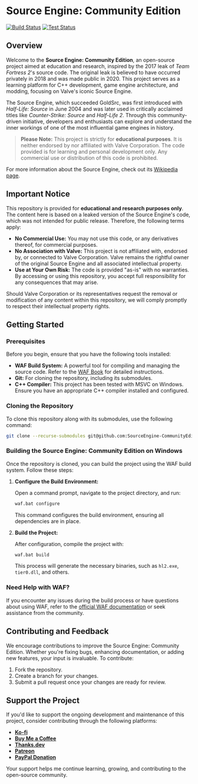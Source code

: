 # Source Engine: Community Edition

[![Build Status](https://github.com/SourceEngine-CommunityEdition/source/actions/workflows/build.yml/badge.svg)](https://github.com/SourceEngine-CommunityEdition/source/actions/workflows/build.yml)
[![Test Status](https://github.com/SourceEngine-CommunityEdition/source/actions/workflows/tests.yml/badge.svg)](https://github.com/SourceEngine-CommunityEdition/source/actions/workflows/tests.yml)

## Overview

Welcome to the **Source Engine: Community Edition**, an open-source project aimed at education and research, inspired by the 2017 leak of *Team Fortress 2*'s source code. The original leak is believed to have occurred privately in 2018 and was made public in 2020. This project serves as a learning platform for C++ development, game engine architecture, and modding, focusing on Valve's iconic Source Engine.

The Source Engine, which succeeded GoldSrc, was first introduced with *Half-Life: Source* in June 2004 and was later used in critically acclaimed titles like *Counter-Strike: Source* and *Half-Life 2*. Through this community-driven initiative, developers and enthusiasts can explore and understand the inner workings of one of the most influential game engines in history.

> **Please Note:** This project is strictly for **educational purposes**. It is neither endorsed by nor affiliated with Valve Corporation. The code provided is for learning and personal development only. Any commercial use or distribution of this code is prohibited.

For more information about the Source Engine, check out its [Wikipedia page](https://wikipedia.org/wiki/Source_(game_engine)).

## Important Notice

This repository is provided for **educational and research purposes only**. The content here is based on a leaked version of the Source Engine's code, which was not intended for public release. Therefore, the following terms apply:

- **No Commercial Use:** You may not use this code, or any derivatives thereof, for commercial purposes.
- **No Association with Valve:** This project is not affiliated with, endorsed by, or connected to Valve Corporation. Valve remains the rightful owner of the original Source Engine and all associated intellectual property.
- **Use at Your Own Risk:** The code is provided "as-is" with no warranties. By accessing or using this repository, you accept full responsibility for any consequences that may arise.

Should Valve Corporation or its representatives request the removal or modification of any content within this repository, we will comply promptly to respect their intellectual property rights.

## Getting Started

### Prerequisites

Before you begin, ensure that you have the following tools installed:

- **WAF Build System:** A powerful tool for compiling and managing the source code. Refer to the [WAF Book](https://waf.io/book) for detailed instructions.
- **Git:** For cloning the repository, including its submodules.
- **C++ Compiler:** This project has been tested with MSVC on Windows. Ensure you have an appropriate C++ compiler installed and configured.

### Cloning the Repository

To clone this repository along with its submodules, use the following command:

```bash
git clone --recurse-submodules git@github.com:SourceEngine-CommunityEdition/source.git
```

### Building the Source Engine: Community Edition on Windows

Once the repository is cloned, you can build the project using the WAF build system. Follow these steps:

1. **Configure the Build Environment:**

   Open a command prompt, navigate to the project directory, and run:

   ```cmd
   waf.bat configure
   ```

   This command configures the build environment, ensuring all dependencies are in place.

2. **Build the Project:**

   After configuration, compile the project with:

   ```cmd
   waf.bat build
   ```

   This process will generate the necessary binaries, such as `hl2.exe`, `tier0.dll`, and others.

### Need Help with WAF?

If you encounter any issues during the build process or have questions about using WAF, refer to the [official WAF documentation](https://waf.io/book) or seek assistance from the community.

## Contributing and Feedback

We encourage contributions to improve the Source Engine: Community Edition. Whether you're fixing bugs, enhancing documentation, or adding new features, your input is invaluable. To contribute:

1. Fork the repository.
2. Create a branch for your changes.
3. Submit a pull request once your changes are ready for review.

## Support the Project

If you'd like to support the ongoing development and maintenance of this project, consider contributing through the following platforms:

- **[Ko-fi](https://ko-fi.com/mykytashcherbyna)**
- **[Buy Me a Coffee](https://www.buymeacoffee.com/nsherbina1999)**
- **[Thanks.dev](https://thanks.dev/nsherbina1999)**
- **[Patreon](https://www.patreon.com/mykytashcherbyna)**
- **[PayPal Donation](https://www.paypal.com/donate/?hosted_button_id=9ETHFD5CQZVHL)**

Your support helps me continue learning, growing, and contributing to the open-source community.